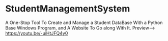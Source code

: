 # StudentManagementSystem
 A One-Stop Tool To Create and Manage a Student DataBase With a Python Base Windows Program, and A Website To Go along With It.
Preview--> https://youtu.be/-uiHtJFQ4y0
